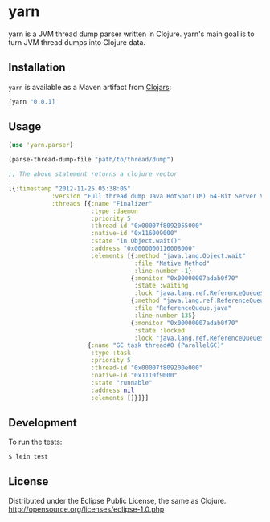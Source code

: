# yarn

yarn is a JVM thread dump parser written in Clojure. yarn's main goal is to turn JVM thread dumps
into Clojure data.

## Installation

`yarn` is available as a Maven artifact from [Clojars](http://clojars.org/yarn):

```clojure
[yarn "0.0.1]
```

## Usage

```clojure
(use 'yarn.parser)

(parse-thread-dump-file "path/to/thread/dump")

;; The above statement returns a clojure vector

[{:timestamp "2012-11-25 05:38:05"
            :version "Full thread dump Java HotSpot(TM) 64-Bit Server VM (23.0-b17 mixed mode)"
            :threads [{:name "Finalizer"
                       :type :daemon
                       :priority 5
                       :thread-id "0x00007f8092055000"
                       :native-id "0x116009000"
                       :state "in Object.wait()"
                       :address "0x0000000116008000"
                       :elements [{:method "java.lang.Object.wait"
                                   :file "Native Method"
                                   :line-number -1}
                                  {:monitor "0x00000007adab0f70"
                                   :state :waiting
                                   :lock "java.lang.ref.ReferenceQueue$Lock"}
                                  {:method "java.lang.ref.ReferenceQueue.remove"
                                   :file "ReferenceQueue.java"
                                   :line-number 135}
                                  {:monitor "0x00000007adab0f70"
                                   :state :locked
                                   :lock "java.lang.ref.ReferenceQueue$Lock"}]}
                      {:name "GC task thread#0 (ParallelGC)"
                       :type :task
                       :priority 5
                       :thread-id "0x00007f809200e000"
                       :native-id "0x1110f9000"
                       :state "runnable"
                       :address nil
                       :elements []}]}]
```

## Development

To run the tests:

    $ lein test

## License

Distributed under the Eclipse Public License, the same as Clojure. <http://opensource.org/licenses/eclipse-1.0.php>